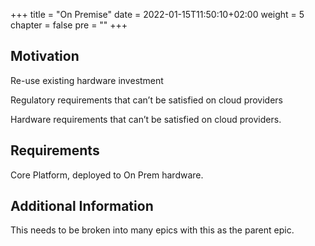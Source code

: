 +++
title = "On Premise"
date = 2022-01-15T11:50:10+02:00
weight = 5
chapter = false
pre = "<b></b>"
+++

## Motivation
Re-use existing hardware investment

Regulatory requirements that can’t be satisfied on cloud providers

Hardware requirements that can’t be satisfied on cloud providers.

## Requirements
Core Platform, deployed to On Prem hardware.

## Additional Information
This needs to be broken into many epics with this as the parent epic.



